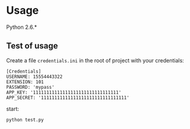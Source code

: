 # Usage

Python 2.6.*

## Test of usage

Create a file `credentials.ini` in the root of project with your credentials:

    [Credentials]
    USERNAME: 15554443322
    EXTENSION: 101
    PASSWORD: 'mypass'
    APP_KEY: '11111111111111111111111111111111'
    APP_SECRET: '11111111111111111111111111111111'

start:

    python test.py